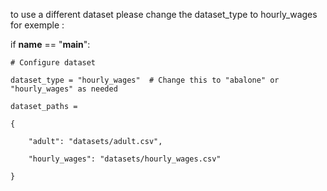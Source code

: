 to use a different dataset please change the dataset_type to hourly_wages for exemple :


if __name__ == "__main__":

    # Configure dataset
    
    dataset_type = "hourly_wages"  # Change this to "abalone" or "hourly_wages" as needed
    
    dataset_paths = 
    
    {
    
        "adult": "datasets/adult.csv",
        
        "hourly_wages": "datasets/hourly_wages.csv"
        
    }
    
